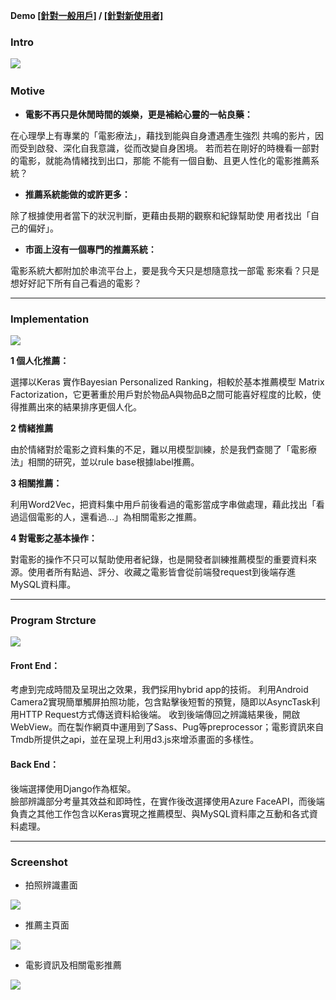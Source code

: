 **Demo [[針對一般用戶]](https://youtu.be/bsRU4NSQtYA) / [[針對新使用者]](https://youtu.be/aTQcOmel8l0)**
### Intro
![](https://i.imgur.com/Fb7YXcU.jpg)
 
### Motive
* **電影不再只是休閒時間的娛樂，更是補給心靈的一帖良藥：**

在心理學上有專業的「電影療法」，藉找到能與自身遭遇產生強烈	共鳴的影片，因而受到啟發、深化自我意識，從而改變自身困境。	若而若在剛好的時機看一部對的電影，就能為情緒找到出口，那能	不能有一個自動、且更人性化的電影推薦系統？

* **推薦系統能做的或許更多：**

除了根據使用者當下的狀況判斷，更藉由長期的觀察和紀錄幫助使	用者找出「自己的偏好」。

* **市面上沒有一個專門的推薦系統：**

電影系統大都附加於串流平台上，要是我今天只是想隨意找一部電	影來看？只是想好好記下所有自己看過的電影？


---

### Implementation
![](https://i.imgur.com/38gRnoa.png)

**1 個人化推薦：**

選擇以Keras 實作Bayesian Personalized Ranking，相較於基本推薦模型 Matrix Factorization，它更著重於用戶對於物品A與物品B之間可能喜好程度的比較，使得推薦出來的結果排序更個人化。

**2 情緒推薦**

由於情緒對於電影之資料集的不足，難以用模型訓練，於是我們查閱了「電影療法」相關的研究，並以rule base根據label推薦。

**3 相關推薦：**

利用Word2Vec，把資料集中用戶前後看過的電影當成字串做處理，藉此找出「看過這個電影的人，還看過…」為相關電影之推薦。

**4 對電影之基本操作：**

對電影的操作不只可以幫助使用者紀錄，也是開發者訓練推薦模型的重要資料來源。使用者所有點過、評分、收藏之電影皆會從前端發request到後端存進MySQL資料庫。


---

### Program Strcture
![](https://i.imgur.com/3Gbx3vx.png)

#### Front End：
考慮到完成時間及呈現出之效果，我們採用hybrid app的技術。
利用Android Camera2實現簡單觸屏拍照功能，包含點擊後短暫的預覽，隨即以AsyncTask利用HTTP Request方式傳送資料給後端。
收到後端傳回之辨識結果後，開啟WebView。而在製作網頁中運用到了Sass、Pug等preprocessor；電影資訊來自Tmdb所提供之api，並在呈現上利用d3.js來增添畫面的多樣性。

#### Back End：
後端選擇使用Django作為框架。   
臉部辨識部分考量其效益和即時性，在實作後改選擇使用Azure FaceAPI，而後端負責之其他工作包含以Keras實現之推薦模型、與MySQL資料庫之互動和各式資料處理。



---

### Screenshot
* 拍照辨識畫面

![](https://i.imgur.com/69n29nX.jpg)

* 推薦主頁面

![](https://i.imgur.com/p0hP27H.jpg)

* 電影資訊及相關電影推薦

![](https://i.imgur.com/afO8dWZ.jpg)


